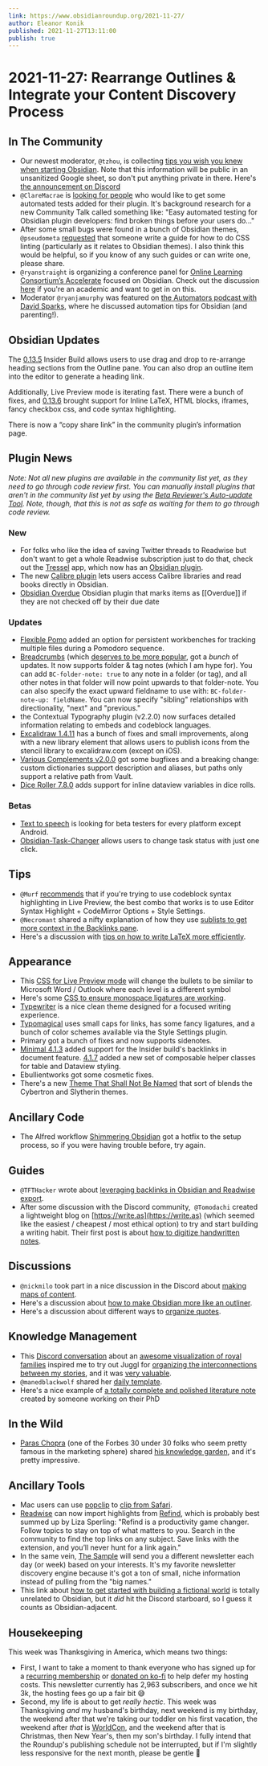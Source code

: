 ```yaml
---
link: https://www.obsidianroundup.org/2021-11-27/
author: Eleanor Konik
published: 2021-11-27T13:11:00
publish: true
---
```


# 2021-11-27: Rearrange Outlines & Integrate your Content Discovery Process

## In The Community

-   Our newest moderator, `@tzhou`, is collecting [tips you wish you knew when starting Obsidian](https://docs.google.com/forms/d/e/1FAIpQLSfqKs2UTvKrGvoFlO77pD0rmxuZxmVTPz6JcPOAqEfdg3cR3A/viewform). Note that this information will be public in an unsanitized Google sheet, so don't put anything private in there. Here's [the announcement on Discord](https://discord.com/channels/686053708261228577/694233507500916796/912510676545708082)
-   `@ClareMacrae` is [looking for people](http://discordapp.com/channels/686053708261228577/840286264964022302/911915924758614066) who would like to get some automated tests added for their plugin. It's background research for a new Community Talk called something like: "Easy automated testing for Obsidian plugin developers: find broken things before your users do..."
-   After some small bugs were found in a bunch of Obsidian themes, `@pseudometa` [requested](http://discordapp.com/channels/686053708261228577/702656734631821413/912089899744755753) that someone write a guide for how to do CSS linting (particularly as it relates to Obsidian themes). I also think this would be helpful, so if you know of any such guides or can write one, please share.
-   `@ryanstraight` is organizing a conference panel for [Online Learning Consortium’s Accelerate](https://onlinelearningconsortium.org/attend-2021/accelerate/) focused on Obsidian. Check out the discussion [here](http://discordapp.com/channels/686053708261228577/722584061087842365/911833418642378824) if you're an academic and want to get in on this.
-   Moderator `@ryanjamurphy` was featured on [the Automators podcast with David Sparks](https://www.relay.fm/automators/88), where he discussed automation tips for Obsidian (and parenting!).

## Obsidian Updates

The [0.13.5](https://forum.obsidian.md/t/obsidian-release-v0-13-5-insider-build/27527/2) Insider Build allows users to use drag and drop to re-arrange heading sections from the Outline pane. You can also drop an outline item into the editor to generate a heading link.

Additionally, Live Preview mode is iterating fast. There were a bunch of fixes, and [0.13.6](https://forum.obsidian.md/t/obsidian-release-v0-13-6-insider-build/27676) brought support for Inline LaTeX, HTML blocks, iframes, fancy checkbox css, and code syntax highlighting.

There is now a “copy share link” in the community plugin’s information page.

## Plugin News

_Note: Not all new plugins are available in the community list yet, as they need to go through code review first. You can manually install plugins that aren't in the community list yet by using the [Beta Reviewer's Auto-update Tool](https://github.com/TfTHacker/obsidian42-brat). Note, though, that this is not as safe as waiting for them to go through code review._

### New

-   For folks who like the idea of saving Twitter threads to Readwise but don't want to get a whole Readwise subscription just to do that, check out the [Tressel](https://www.tressel.xyz/) app, which now has an [Obsidian plugin](https://github.com/aseem-thakar/obsidian-tressel/).
-   The new [Calibre plugin](https://github.com/caronchen/obsidian-calibre-plugin) lets users access Calibre libraries and read books directly in Obsidian.
-   [Obsidian Overdue](https://github.com/parente/obsidian-overdue) Obsidian plugin that marks items as [[Overdue]] if they are not checked off by their due date

### Updates

-   [Flexible Pomo](https://github.com/grassbl8d/flexible-pomo-obsidian) added an option for persistent workbenches for tracking multiple files during a Pomodoro sequence.
-   [Breadcrumbs](https://github.com/SkepticMystic/breadcrumbs) (which [deserves to be more popular](https://www.reddit.com/r/ObsidianMD/comments/r18dnn/the_breadcrumbs_plugin_deserves_to_be_more_popular/), got a _bunch_ of updates. It now supports folder & tag notes (which I am hype for). You can add `BC-folder-note: true` to any note in a folder (or tag), and all other notes in that folder will now point upwards to that folder-note. You can also specify the exact upward fieldname to use with: `BC-folder-note-up: fieldName`. You can now specify "sibling" relationships with directionality, "next" and "previous."
-   the Contextual Typography plugin (v2.2.0) now surfaces detailed information relating to embeds and codeblock languages.
-   [Excalidraw 1.4.11](https://github.com/zsviczian/obsidian-excalidraw-plugin/releases/tag/1.4.11) has a bunch of fixes and small improvements, along with a new library element that allows users to publish icons from the stencil library to excalidraw.com (except on iOS).
-   [Various Complements v2.0.0](https://github.com/tadashi-aikawa/obsidian-various-complements-plugin/releases/tag/2.0.0) got some bugfixes and a breaking change: custom dictionaries support description and aliases, but paths only support a relative path from Vault.
-   [Dice Roller 7.8.0](https://github.com/valentine195/obsidian-dice-roller#dataview-integration) adds support for inline dataview variables in dice rolls.

### Betas

-   [Text to speech](https://github.com/joethei/obsidian-tts) is looking for beta testers for every platform except Android.
-   [Obsidian-Task-Changer](https://github.com/Quorafind/Obsidian-Task-Changer) allows users to change task status with just one click.

## Tips

-   `@Murf` [recommends](http://discordapp.com/channels/686053708261228577/716028884885307432/912547664393027645) that if you're trying to use codeblock syntax highlighting in Live Preview, the best combo that works is to use Editor Syntax Highlight + CodeMirror Options + Style Settings.
-   `@Necromant` shared a nifty explanation of how they use [sublists to get more context in the Backlinks pane](http://discordapp.com/channels/686053708261228577/710585052769157141/912820424096751696).
-   Here's a discussion with [tips on how to write LaTeX more efficiently](https://discord.com/channels/686053708261228577/722584061087842365/912338492762259526).

## Appearance

-   This [CSS for Live Preview mode](https://gist.github.com/GitMurf/9f448ca1b19ab8026a00bfd3d71221cf) will change the bullets to be similar to Microsoft Word / Outlook where each level is a different symbol
-   Here's some [CSS to ensure monospace ligatures are working](https://gist.github.com/pmbauer/42d67769c419ebf799938db62b1671bf).
-   [Typewriter](https://github.com/crashmoney/obsidian-typewriter) is a nice clean theme designed for a focused writing experience.
-   [Typomagical](https://github.com/hungsu/typomagical-obsidian) uses small caps for links, has some fancy ligatures, and a bunch of color schemes available via the Style Settings plugin.
-   Primary got a bunch of fixes and now supports sidenotes.
-   [Minimal 4.1.3](https://github.com/kepano/obsidian-minimal/releases/tag/4.1.3) added support for the Insider build's backlinks in document feature. [4.1.7](https://github.com/kepano/obsidian-minimal/releases/tag/4.1.7) added a new set of composable helper classes for table and Dataview styling.
-   Ebullientworks got some cosmetic fixes.
-   There's a new [Theme That Shall Not Be Named](https://github.com/ChopTV/Obsidian-Theme-That-Shall-Not-Be-Named) that sort of blends the Cybertron and Slytherin themes.

## Ancillary Code

-   The Alfred workflow [Shimmering Obsidian](https://github.com/chrisgrieser/shimmering-obsidian/releases/tag/2.3.6) got a hotfix to the setup process, so if you were having trouble before, try again.

## Guides

-   `@TFTHacker` wrote about [leveraging backlinks in Obsidian and Readwise export](https://tfthacker.medium.com/leveraging-backlinks-in-obsidian-and-readwise-export-aebb52ffa9d4).
-   After some discussion with the Discord community,  `@Tomodachi` created a lightweight blog on [https://write.as](https://write.as) (which seemed like the easiest / cheapest / most ethical option) to try and start building a writing habit. Their first post is about [how to digitize handwritten notes](https://tomodachi.writeas.com/how-i-transcribe-notes-in-obsidian).

## Discussions

-   `@nickmilo` took part in a nice discussion in the Discord about [making maps of content](http://discordapp.com/channels/686053708261228577/710585052769157141/912864011496865832).
-   Here's a discussion about [how to make Obsidian more like an outliner](https://www.reddit.com/r/ObsidianMD/comments/r1urvd/best_plugins_to_make_obsidian_more_logseqroamlike/).
-   Here's a discussion about different ways to [organize quotes](https://www.reddit.com/r/ObsidianMD/comments/r0zitr/does_anyone_store_quotes_if_so_in_what_way_do_you/).

## Knowledge Management

-   This [Discord conversation](https://discord.com/channels/686053708261228577/700466324840775831/912870233495203850) about an [awesome visualization of royal families](https://royalconstellations.visualcinnamon.com/) inspired me to try out Juggl for [organizing the interconnections between my stories](https://discord.com/channels/686053708261228577/805952223124520961/913641805889802240), and it was [very valuable](https://twitter.com/EleanorKonik/status/1464105930350604290).
-   `@manedblackwolf` shared her [daily template](https://discord.com/channels/686053708261228577/744933215063638183/913155409311834192).
-   Here's a nice example of [a totally complete and polished literature note](https://discord.com/channels/686053708261228577/744933215063638183/912474855876730931) created by someone working on their PhD

## In the Wild

-   [Paras Chopra](https://invertedpassion.com/start-here/) (one of the Forbes 30 under 30 folks who seem pretty famous in the marketing sphere) shared [his knowledge garden](https://notes.invertedpassion.com/_Start+here_), and it's pretty impressive.

## Ancillary Tools

-   Mac users can use [popclip](https://pilotmoon.com/popclip/) to [clip from Safari](https://forum.popclip.app/t/clip-selection-to-obsidian/359).
-   [Readwise](https://readwise.io/i/ac9) can now import highlights from [Refind](https://refind.com/EleanorKonik?invite=209801a8ad), which is probably best summed up by Liza Sperling: "Refind is a productivity game changer. Follow topics to stay on top of what matters to you. Search in the community to find the top links on any subject. Save links with the extension, and you’ll never hunt for a link again."
-   In the same vein, [The Sample](https://thesample.ai/?ref=9937) will send you a different newsletter each day (or week) based on your interests. It's my favorite newsletter discovery engine because it's got a ton of small, niche information instead of pulling from the "big names."
-   This link about [how to get started with building a fictional world](https://www.worldbuildingmagazine.com/2021/3/getting-started-2/) is totally unrelated to Obsidian, but it _did_ hit the Discord starboard, so I guess it counts as Obsidian-adjacent.

## Housekeeping

This week was Thanksgiving in America, which means two things:

-   First, I want to take a moment to thank everyone who has signed up for a [recurring membership](https://www.obsidianroundup.org/membership/) or [donated on ko-fi](https://ko-fi.com/eleanorkonik) to help defer my hosting costs. This newsletter currently has 2,963 subscribers, and once we hit 3k, the hosting fees go up a fair bit 😅
-   Second, my life is about to get _really hectic_. This week was Thanksgiving _and_ my husband's birthday, next weekend is my birthday, the weekend after that we're taking our toddler on his first vacation, the weekend after _that_ is [WorldCon](http://www.worldcon.org/), and the weekend after that is Christmas, then New Year's, then my son's birthday. I fully intend that the Roundup's publishing schedule not be interrupted, but if I'm slightly less responsive for the next month, please be gentle 💚